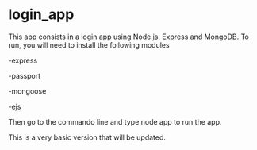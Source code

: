 # login_app
This app consists in a login app using Node.js, Express and MongoDB.
To run, you will need to install the following modules

-express

-passport

-mongoose

-ejs

Then go to the commando line and type node app to run the app.

This is a very basic version that will be updated.
